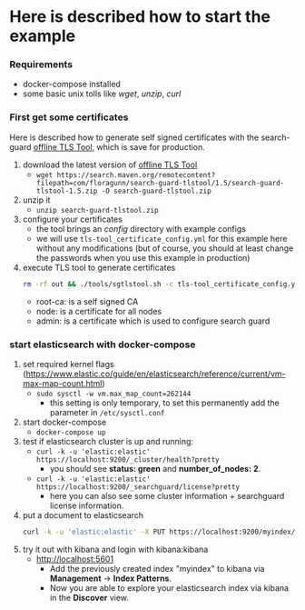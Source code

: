 # Here is described how to start the example

### Requirements

-   docker-compose installed
-   some basic unix tolls like _wget_, _unzip_, _curl_

### First get some certificates

Here is described how to generate self signed certificates with the search-guard [offline TLS Tool](https://docs.search-guard.com/latest/offline-tls-tool), which is save for production.

1.  download the latest version of [offline TLS Tool](https://search.maven.org/#search%7Cga%7C1%7Ca%3A%22search-guard-tlstool%22)
    -   `wget https://search.maven.org/remotecontent?filepath=com/floragunn/search-guard-tlstool/1.5/search-guard-tlstool-1.5.zip -O search-guard-tlstool.zip`
2.  unzip it
    -   `unzip search-guard-tlstool.zip`
3.  configure your certificates   
    -   the tool brings an _config_ directory with example configs   
    -   we will use `tls-tool_certificate_config.yml` for this example here without any modifications (but of course, you should at least change the passwords when you use this example in production)
4.  execute TLS tool to generate certificates
    ```bash
    rm -rf out && ./tools/sgtlstool.sh -c tls-tool_certificate_config.yml -ca -crt
    ```
    -   root-ca: is a self signed CA 
    -   node: is a certificate for all nodes
    -   admin: is a certificate which is used to configure search guard

### start elasticsearch with docker-compose

1.  set required kernel flags (<https://www.elastic.co/guide/en/elasticsearch/reference/current/vm-max-map-count.html>)
    -   `sudo sysctl -w vm.max_map_count=262144`
        -   this setting is only temporary, to set this permanently add the parameter in `/etc/sysctl.conf`
2.  start docker-compose
    -   `docker-compose up`   
3.  test if elasticsearch cluster is up and running: 
    -   `curl -k -u 'elastic:elastic' https://localhost:9200/_cluster/health?pretty`
        -   you should see **status: green** and **number_of_nodes: 2**.
    -   `curl -k -u 'elastic:elastic' https://localhost:9200/_searchguard/license?pretty`
        -   here you can also see some cluster information + searchguard license information.
4.  put a document to elasticsearch  
    ```bash
    curl -k -u 'elastic:elastic' -X PUT https://localhost:9200/myindex/_doc/1 -H 'Content-Type: application/json' -d '{"user" : "kimchy", "post_date" : "2009-11-15T14:12:12", "message" : "trying out Elasticsearch"}'
    ```
5.  try it out with kibana and login with kibana:kibana
    -   <http://localhost:5601>  
        -   Add the previously created index "myindex" to kibana via **Management** -> **Index Patterns**.
        -   Now you are able to explore your elasticsearch index via kibana in the **Discover** view.

